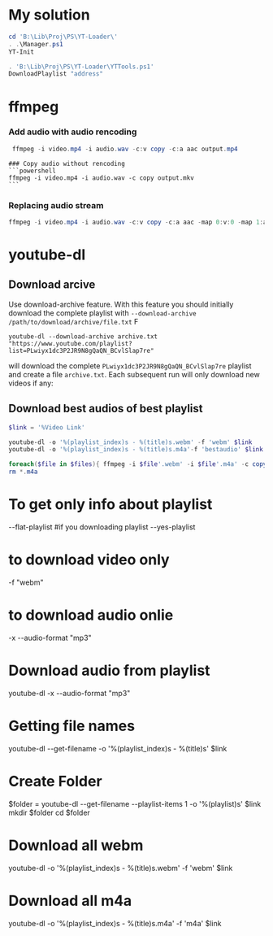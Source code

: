 # My solution

```powershell
cd 'B:\Lib\Proj\PS\YT-Loader\'
. .\Manager.ps1
YT-Init
```

```powershell
. 'B:\Lib\Proj\PS\YT-Loader\YTTools.ps1'
DownloadPlaylist "address"
```

# ffmpeg

### Add audio with audio rencoding
```powershell
 ffmpeg -i video.mp4 -i audio.wav -c:v copy -c:a aac output.mp4
 ```

    ### Copy audio without rencoding
    ```powershell
    ffmpeg -i video.mp4 -i audio.wav -c copy output.mkv
    ```

### Replacing audio stream
```powershell
ffmpeg -i video.mp4 -i audio.wav -c:v copy -c:a aac -map 0:v:0 -map 1:a:0 output.mp4
```


# youtube-dl



## Download arcive
Use download-archive feature. With this feature you should initially download the complete playlist with `--download-archive /path/to/download/archive/file.txt` F

    youtube-dl --download-archive archive.txt "https://www.youtube.com/playlist?list=PLwiyx1dc3P2JR9N8gQaQN_BCvlSlap7re"

will download the complete `PLwiyx1dc3P2JR9N8gQaQN_BCvlSlap7re` playlist and create a file `archive.txt`. Each subsequent run will only download new videos if any:

## Download best audios of best playlist
```powershell
$link = '%Video Link'

youtube-dl -o '%(playlist_index)s - %(title)s.webm' -f 'webm' $link
youtube-dl -o '%(playlist_index)s - %(title)s.m4a'-f 'bestaudio' $link

```


```powershell
foreach($file in $files){ ffmpeg -i $file'.webm' -i $file'.m4a' -c copy $file'.mkv' }
rm *.m4a
``` 

# To get only info about playlist
--flat-playlist
#if you downloading playlist
--yes-playlist
# to download video only
-f "webm"
# to download audio onlie
-x --audio-format "mp3"
# Download audio from playlist
youtube-dl			-x --audio-format "mp3"

# Getting file names
 youtube-dl --get-filename -o '%(playlist_index)s - %(title)s' $link

# Create Folder
$folder = youtube-dl --get-filename --playlist-items 1  -o '%(playlist)s' $link
mkdir $folder
cd $folder

 # Download all webm
youtube-dl -o '%(playlist_index)s - %(title)s.webm' -f 'webm' $link
# Download all m4a
youtube-dl -o '%(playlist_index)s - %(title)s.m4a' -f 'm4a'  $link
